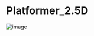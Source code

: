 # Platformer_2.5D
 
![image](https://github.com/user-attachments/assets/d5ab1649-8542-4e5e-bed7-cd170c954eae)
